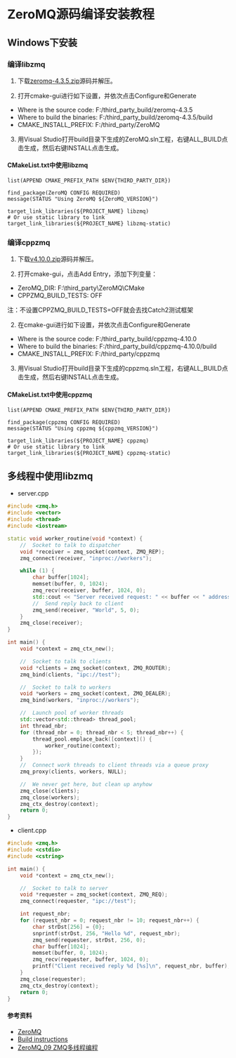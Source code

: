 # ZeroMQ源码编译安装教程

## Windows下安装

### 编译libzmq

1. 下载[zeromq-4.3.5.zip](https://github.com/zeromq/libzmq/releases)源码并解压。

2. 打开cmake-gui进行如下设置，并依次点击Configure和Generate

- Where is the source code: F:/third_party_build/zeromq-4.3.5
- Where to build the binaries: F:/third_party_build/zeromq-4.3.5/build
- CMAKE_INSTALL_PREFIX: F:/third_party/ZeroMQ

3. 用Visual Studio打开build目录下生成的ZeroMQ.sln工程，右键ALL_BUILD点击生成，然后右键INSTALL点击生成。

#### CMakeList.txt中使用libzmq

```
list(APPEND CMAKE_PREFIX_PATH $ENV{THIRD_PARTY_DIR})

find_package(ZeroMQ CONFIG REQUIRED)
message(STATUS "Using ZeroMQ ${ZeroMQ_VERSION}")

target_link_libraries(${PROJECT_NAME} libzmq)
# Or use static library to link
target_link_libraries(${PROJECT_NAME} libzmq-static)
```

### 编译cppzmq

1. 下载[v4.10.0.zip](https://github.com/zeromq/cppzmq/releases)源码并解压。

2. 打开cmake-gui，点击Add Entry，添加下列变量：

- ZeroMQ_DIR: F:\third_party\ZeroMQ\CMake
- CPPZMQ_BUILD_TESTS: OFF

注：不设置CPPZMQ_BUILD_TESTS=OFF就会去找Catch2测试框架

2. 在cmake-gui进行如下设置，并依次点击Configure和Generate

- Where is the source code: F:/third_party_build/cppzmq-4.10.0
- Where to build the binaries: F:/third_party_build/cppzmq-4.10.0/build
- CMAKE_INSTALL_PREFIX: F:/third_party/cppzmq

3. 用Visual Studio打开build目录下生成的cppzmq.sln工程，右键ALL_BUILD点击生成，然后右键INSTALL点击生成。

#### CMakeList.txt中使用cppzmq

```
list(APPEND CMAKE_PREFIX_PATH $ENV{THIRD_PARTY_DIR})

find_package(cppzmq CONFIG REQUIRED)
message(STATUS "Using cppzmq ${cppzmq_VERSION}")

target_link_libraries(${PROJECT_NAME} cppzmq)
# Or use static library to link
target_link_libraries(${PROJECT_NAME} cppzmq-static)
```

## 多线程中使用libzmq

- server.cpp

```cpp
#include <zmq.h>
#include <vector>
#include <thread>
#include <iostream>

static void worker_routine(void *context) {
    //  Socket to talk to dispatcher
    void *receiver = zmq_socket(context, ZMQ_REP);
    zmq_connect(receiver, "inproc://workers");

    while (1) {
        char buffer[1024];
        memset(buffer, 0, 1024);
        zmq_recv(receiver, buffer, 1024, 0);
        std::cout << "Server received request: " << buffer << " address: " << static_cast<void*>(&receiver) << std::endl;
        //  Send reply back to client
        zmq_send(receiver, "World", 5, 0);
    }
    zmq_close(receiver);
}

int main() {
    void *context = zmq_ctx_new();

    //  Socket to talk to clients
    void *clients = zmq_socket(context, ZMQ_ROUTER);
    zmq_bind(clients, "ipc://test");

    //  Socket to talk to workers
    void *workers = zmq_socket(context, ZMQ_DEALER);
    zmq_bind(workers, "inproc://workers");

    //  Launch pool of worker threads
    std::vector<std::thread> thread_pool;
    int thread_nbr;
    for (thread_nbr = 0; thread_nbr < 5; thread_nbr++) {
        thread_pool.emplace_back([context]() {
            worker_routine(context);
        });
    }
    //  Connect work threads to client threads via a queue proxy
    zmq_proxy(clients, workers, NULL);

    //  We never get here, but clean up anyhow
    zmq_close(clients);
    zmq_close(workers);
    zmq_ctx_destroy(context);
    return 0;
}
```

- client.cpp

```cpp
#include <zmq.h>
#include <cstdio>
#include <cstring>

int main() {
    void *context = zmq_ctx_new();

    //  Socket to talk to server
    void *requester = zmq_socket(context, ZMQ_REQ);
    zmq_connect(requester, "ipc://test");

    int request_nbr;
    for (request_nbr = 0; request_nbr != 10; request_nbr++) {
        char strDst[256] = {0};
        snprintf(strDst, 256, "Hello %d", request_nbr);
        zmq_send(requester, strDst, 256, 0);
        char buffer[1024];
        memset(buffer, 0, 1024);
        zmq_recv(requester, buffer, 1024, 0);
        printf("Client received reply %d [%s]\n", request_nbr, buffer);
    }
    zmq_close(requester);
    zmq_ctx_destroy(context);
    return 0;
}
```

#### 参考资料

- [ZeroMQ](https://github.com/zeromq/libzmq)
- [Build instructions](https://github.com/zeromq/cppzmq)
- [ZeroMQ_09 ZMQ多线程编程](https://www.cnblogs.com/vczf/p/12874270.html)
